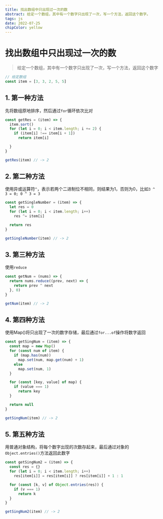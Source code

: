 ```yaml
---
title: 找出数组中只出现过一次的数
abstract: 给定一个数组，其中有一个数字只出现了一次，写一个方法，返回这个数字。
tags: js
date: 2022-07-25
chipColor: yellow
---
```


# 找出数组中只出现过一次的数

> 给定一个数组，其中有一个数字只出现了一次，写一个方法，返回这个数字

```ts
// 给定数组
const item = [3, 3, 2, 5, 5]
```

## 1. 第一种方法

先将数组原地排序，然后通过`for`循环依次比对

```ts
const getRes = (item) => {
  item.sort()
  for (let i = 0; i < item.length; i += 2) {
    if (item[i] !== item[i + 1])
      return item[i]

  }
}

getRes(item) // -> 2
```

## 2. 第二种方法

使用异或运算符`^`，表示若两个二进制位不相同，则结果为1，否则为0，比如`3 ^ 3 = 0; 0 ^ 3 = 3`

```ts
const getSingleNumber = (item) => {
  let res = 0
  for (let i = 0; i < item.length; i++)
    res ^= item[i]

  return res
}

getSingleNumber(item) // -> 2
```

## 3. 第三种方法

使用`reduce`

```ts
const getNum = (nums) => {
  return nums.reduce((prev, next) => {
    return prev ^ next
  }, 0)
}

getNum(item) // -> 2
```

## 4. 第四种方法

使用Map()将只出现了一次的数字存储，最后通过`for...of`操作将数字返回

```ts
const getSingNum = (item) => {
  const map = new Map() 
  for (const num of item) {
    if (map.has(num))
      map.set(num, map.get(num) + 1)
    else
      map.set(num, 1)
  }

  for (const [key, value] of map) {
    if (value === 1)
      return key
  }

  return null
}

getSingNum(item) // -> 2
```

## 5. 第五种方法

用普通对象结构，将每个数字出现的次数存起来，最后通过对象的`Object.entries()`方法返回此数字

```ts
const getSingNum2 = (item) => {
  const res = {}
  for (let i = 0; i < item.length; i++)
    res[item[i]] = res[item[i]] ? res[item[i]] + 1 : 1

  for (const [k, v] of Object.entries(res)) {
    if (v === 1)
      return k
  }
}

getSingNum2(item) // -> 2
```
